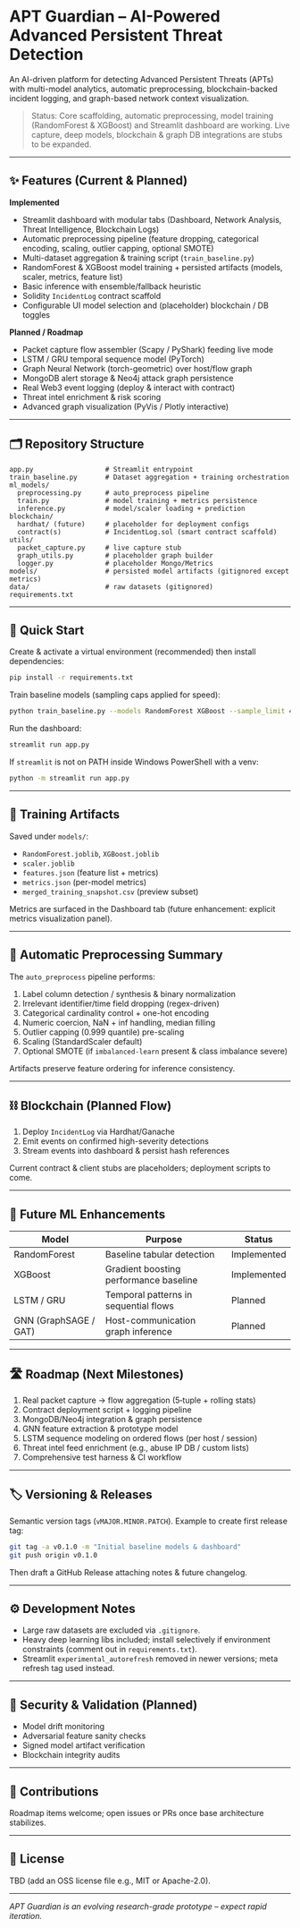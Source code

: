 # APT Guardian – AI-Powered Advanced Persistent Threat Detection

An AI-driven platform for detecting Advanced Persistent Threats (APTs) with multi-model analytics, automatic preprocessing, blockchain-backed incident logging, and graph-based network context visualization.

> Status: Core scaffolding, automatic preprocessing, model training (RandomForest & XGBoost) and Streamlit dashboard are working. Live capture, deep models, blockchain & graph DB integrations are stubs to be expanded.

---
## ✨ Features (Current & Planned)
**Implemented**
- Streamlit dashboard with modular tabs (Dashboard, Network Analysis, Threat Intelligence, Blockchain Logs)
- Automatic preprocessing pipeline (feature dropping, categorical encoding, scaling, outlier capping, optional SMOTE)
- Multi-dataset aggregation & training script (`train_baseline.py`)
- RandomForest & XGBoost model training + persisted artifacts (models, scaler, metrics, feature list)
- Basic inference with ensemble/fallback heuristic
- Solidity `IncidentLog` contract scaffold
- Configurable UI model selection and (placeholder) blockchain / DB toggles

**Planned / Roadmap**
- Packet capture flow assembler (Scapy / PyShark) feeding live mode
- LSTM / GRU temporal sequence model (PyTorch)
- Graph Neural Network (torch-geometric) over host/flow graph
- MongoDB alert storage & Neo4j attack graph persistence
- Real Web3 event logging (deploy & interact with contract)
- Threat intel enrichment & risk scoring
- Advanced graph visualization (PyVis / Plotly interactive)

---
## 🗂 Repository Structure
```
app.py                  # Streamlit entrypoint
train_baseline.py       # Dataset aggregation + training orchestration
ml_models/
  preprocessing.py      # auto_preprocess pipeline
  train.py              # model training + metrics persistence
  inference.py          # model/scaler loading + prediction
blockchain/
  hardhat/ (future)     # placeholder for deployment configs
  contract(s)           # IncidentLog.sol (smart contract scaffold)
utils/
  packet_capture.py     # live capture stub
  graph_utils.py        # placeholder graph builder
  logger.py             # placeholder Mongo/Metrics
models/                 # persisted model artifacts (gitignored except metrics)
data/                   # raw datasets (gitignored)
requirements.txt
```

---
## 🚀 Quick Start
Create & activate a virtual environment (recommended) then install dependencies:
```bash
pip install -r requirements.txt
```
Train baseline models (sampling caps applied for speed):
```bash
python train_baseline.py --models RandomForest XGBoost --sample_limit 40000
```
Run the dashboard:
```bash
streamlit run app.py
```
If `streamlit` is not on PATH inside Windows PowerShell with a venv:
```bash
python -m streamlit run app.py
```

---
## 🧪 Training Artifacts
Saved under `models/`:
- `RandomForest.joblib`, `XGBoost.joblib`
- `scaler.joblib`
- `features.json` (feature list + metrics)
- `metrics.json` (per-model metrics)
- `merged_training_snapshot.csv` (preview subset)

Metrics are surfaced in the Dashboard tab (future enhancement: explicit metrics visualization panel).

---
## 🔄 Automatic Preprocessing Summary
The `auto_preprocess` pipeline performs:
1. Label column detection / synthesis & binary normalization
2. Irrelevant identifier/time field dropping (regex-driven)
3. Categorical cardinality control + one-hot encoding
4. Numeric coercion, NaN + inf handling, median filling
5. Outlier capping (0.999 quantile) pre-scaling
6. Scaling (StandardScaler default)
7. Optional SMOTE (if `imbalanced-learn` present & class imbalance severe)

Artifacts preserve feature ordering for inference consistency.

---
## ⛓ Blockchain (Planned Flow)
1. Deploy `IncidentLog` via Hardhat/Ganache
2. Emit events on confirmed high-severity detections
3. Stream events into dashboard & persist hash references

Current contract & client stubs are placeholders; deployment scripts to come.

---
## 🧬 Future ML Enhancements
| Model | Purpose | Status |
|-------|---------|--------|
| RandomForest | Baseline tabular detection | Implemented |
| XGBoost | Gradient boosting performance baseline | Implemented |
| LSTM / GRU | Temporal patterns in sequential flows | Planned |
| GNN (GraphSAGE / GAT) | Host-communication graph inference | Planned |

---
## 🛣 Roadmap (Next Milestones)
1. Real packet capture -> flow aggregation (5‑tuple + rolling stats)
2. Contract deployment script + logging pipeline
3. MongoDB/Neo4j integration & graph persistence
4. GNN feature extraction & prototype model
5. LSTM sequence modeling on ordered flows (per host / session)
6. Threat intel feed enrichment (e.g., abuse IP DB / custom lists)
7. Comprehensive test harness & CI workflow

---
## 🏷 Versioning & Releases
Semantic version tags (`vMAJOR.MINOR.PATCH`). Example to create first release tag:
```bash
git tag -a v0.1.0 -m "Initial baseline models & dashboard"
git push origin v0.1.0
```
Then draft a GitHub Release attaching notes & future changelog.

---
## ⚙️ Development Notes
- Large raw datasets are excluded via `.gitignore`.
- Heavy deep learning libs included; install selectively if environment constraints (comment out in `requirements.txt`).
- Streamlit `experimental_autorefresh` removed in newer versions; meta refresh tag used instead.

---
## 🔐 Security & Validation (Planned)
- Model drift monitoring
- Adversarial feature sanity checks
- Signed model artifact verification
- Blockchain integrity audits

---
## 🤝 Contributions
Roadmap items welcome; open issues or PRs once base architecture stabilizes.

---
## 📄 License
TBD (add an OSS license file e.g., MIT or Apache-2.0).

---
_APT Guardian is an evolving research-grade prototype – expect rapid iteration._
